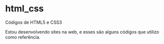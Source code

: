 # html_css
 Códigos de HTML5 e CSS3

Estou desenvolvendo sites na web, e esses são alguns códigos que utilizo como referência.